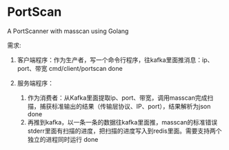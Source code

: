 # PortScan
A PortScanner with masscan using Golang

需求:
1. 客户端程序：作为生产者，写一个命令行程序，往kafka里面推消息：ip、port、带宽 cmd/client/portscan done

2. 服务端程序：
   1. 作为消费者：从Kafka里面提取ip、port、带宽，调用masscan完成扫描，捕获标准输出的结果（传输层协议、IP、port），结果解析为json done
   2. 再推到kafka，以一条一条的数据往kafka里面推，masscan的标准错误stderr里面有扫描的进度，把扫描的进度写入到redis里面。需要支持两个独立的进程同时运行 done